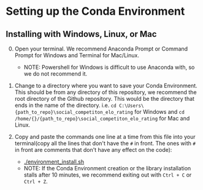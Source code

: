 # Setting up the Conda Environment

## Installing with Windows, Linux, or Mac 
0. Open your terminal. We recommend Anaconda Prompt or Command Prompt for Windows and Terminal for Mac/Linux. 
    - NOTE: Powershell for Windows is difficult to use Anaconda with, so we do not recommend it.

1. Change to a directory where you want to save your Conda Environment. This should be from any directory of this repository, we recommend the root directory of the Github repository. This would be the directory that ends in the name of the directory. i.e. `cd C:\Users\{path_to_repo}\social_competiton_elo_rating` for Windows and `cd /home/{}/{path_to_repo}\social_competiton_elo_rating` for Mac and Linux.

2. Copy and paste the commands one line at a time from this file into your terminal(copy all the lines that don't have the `#` in front. The ones with `#` in front are comments that don't have any effect on the code): 
    - [./environment_install.sh](./environment_install.sh)
    - NOTE: If the Conda Environment creation or the  library installation stalls after 10 minutes, we recommend exiting out with `Ctrl + C` or `Ctrl + Z`.